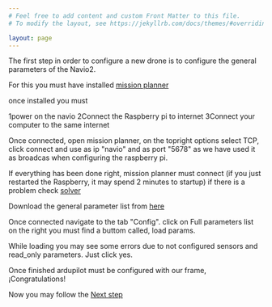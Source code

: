 ```yaml
---
# Feel free to add content and custom Front Matter to this file.
# To modify the layout, see https://jekyllrb.com/docs/themes/#overriding-theme-defaults

layout: page
---
```


The first step in order to configure a new drone is to configure the general parameters of the Navio2.

For this you must have installed [mission planner](/404.html)

once installed you must

1power on the navio
2Connect the Raspberry pi to internet
3Connect your computer to the same internet

Once connected, open mission planner, on the topright options select TCP, click connect and use as ip "navio" and as port "5678" as we have used it as broadcas when configuring the raspberry pi.

If everything has been done right, mission planner must connect (if you just restarted the Raspberry, it may spend 2 minutes to startup) if there is a problem check [solver](./parameters_solve.html)

Download the general parameter list from <a href="../../assets/ASV_parametres.param">here</a>

Once connected navigate to the tab "Config".
click on Full parameters list
on the right you must find a buttom called, load params.

While loading you may see some errors due to not configured sensors and read_only parameters. Just click yes.

Once finished ardupilot must be configured with our frame, ¡Congratulations!

Now you may follow the [Next step](./PID.html)